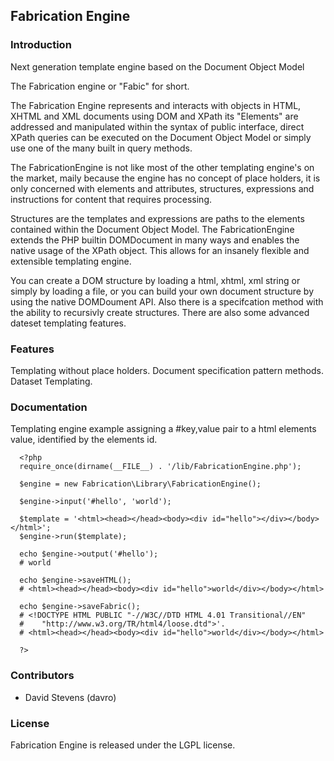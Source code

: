 ## Fabrication Engine

### Introduction

Next generation template engine based on the Document Object Model

The Fabrication engine or "Fabic" for short.

The Fabrication Engine represents and interacts with objects in HTML, XHTML and 
XML documents using DOM and XPath its "Elements" are addressed and manipulated 
within the syntax of public interface, direct XPath queries can be executed on 
the Document Object Model or simply use one of the many built in query methods.

The FabricationEngine is not like most of the other templating engine's on the 
market, maily because the engine has no concept of place holders, it is only 
concerned with elements and attributes, structures, expressions and instructions 
for content that requires processing.

Structures are the templates and expressions are paths to the elements contained
within the Document Object Model. The FabricationEngine extends the PHP builtin 
DOMDocument in many ways and enables the native usage of the XPath object. 
This allows for an insanely flexible and extensible templating engine.

You can create a DOM structure by loading a html, xhtml, xml string or simply by
loading a file, or you can build your own document structure by using the native
DOMDoument API. Also there is a specifcation method with the ability to recursivly
create structures. There are also some advanced dateset templating features.


### Features

Templating without place holders.
Document specification pattern methods.
Dataset Templating.

### Documentation

Templating engine example assigning a #key,value pair to a html elements value,
identified by the elements id.

      <?php
      require_once(dirname(__FILE__) . '/lib/FabricationEngine.php');

      $engine = new Fabrication\Library\FabricationEngine();

      $engine->input('#hello', 'world');

      $template = '<html><head></head><body><div id="hello"></div></body></html>';
      $engine->run($template);

      echo $engine->output('#hello'); 
      # world

      echo $engine->saveHTML();
      # <html><head></head><body><div id="hello">world</div></body></html>

      echo $engine->saveFabric();
      # <!DOCTYPE HTML PUBLIC "-//W3C//DTD HTML 4.01 Transitional//EN"
      #    "http://www.w3.org/TR/html4/loose.dtd">'.
      # <html><head></head><body><div id="hello">world</div></body></html>

      ?>

### Contributors

* David Stevens (davro)


### License

Fabrication Engine is released under the LGPL license.

